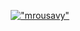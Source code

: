 <p align="center">
  <a href="https://mrousavy.github.io">
    <img src="https://github.com/mrousavy/mrousavy/raw/master/img/aesthetic-subtitle.png" alt="&quot;mrousavy&quot;" />
  </a>
</p>


<img height="0" width="0" src="https://visitor-badge.glitch.me/badge?page_id=mrousavy.profile" />
